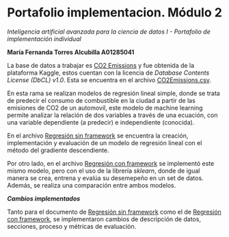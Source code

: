 # Portafolio implementacion. Módulo 2
*Inteligencia artificial avanzada para la ciencia de datos I - Portafolio de implementación individual*

**María Fernanda Torres Alcubilla A01285041**

La base de datos a trabajar es [CO2 Emissions](https://www.kaggle.com/datasets/bhuviranga/co2-emissions) y fue obtenida de la plataforma Kaggle, estos cuentan con la licencia de *Database Contents License (DbCL) v1.0*. Esta se encuentra en el archivo [CO2Emissions.csv](CO2Emissions.csv).

En esta rama se realizan modelos de regresión lineal simple, donde se trata de predecir el consumo de combustible en la ciudad a partir de las emisiones de CO2 de un automovil, este modelo de machine learning permite analizar la relación de dos variables a través de una ecuación, con una variable dependiente (a predecir) e independiente (conocida).

En el archivo [Regresión sin framework](Regresión_sin_framework.ipynb) se encuentra la creación, implementación y evaluación de un modelo de regresión lineal con el método del gradiente descendiente. 

Por otro lado, en el archivo [Regresión con framework](Regresión_con_framework.ipynb) se implementó este mismo modelo, pero con el uso de la librería *sklearn*, donde de igual manera se crea, entrena y evalúa su desemepeño en un set de datos. Además, se realiza una comparación entre ambos modelos.

***Cambios implementados***

Tanto para el documento de [Regresión sin framework](Regresión_sin_framework.ipynb) como el de [Regresión con framework](Regresión_con_framework.ipynb), se implementaron cambios de descripción de datos, secciones, proceso y métricas de evaluación. 

